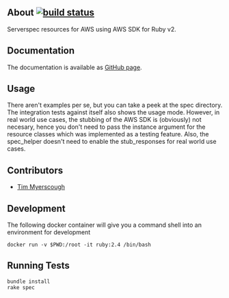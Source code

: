 ## About [![build status](https://secure.travis-ci.org/SaltwaterC/serverspec-aws.png?branch=master)](https://travis-ci.org/SaltwaterC/serverspec-aws)

Serverspec resources for AWS using AWS SDK for Ruby v2.

## Documentation

The documentation is available as [GitHub page](http://saltwaterc.github.io/serverspec-aws/).

## Usage

There aren't examples per se, but you can take a peek at the spec directory. The integration tests against itself also shows the usage mode. However, in real world use cases, the stubbing of the AWS SDK is (obviously) not necesary, hence you don't need to pass the instance argument for the resource classes which was implemented as a testing feature. Also, the spec_helper doesn't need to enable the stub_responses for real world use cases.

## Contributors

 * [Tim Myerscough](https://github.com/temyers)

## Development

The following docker container will give you a command shell into an environment for development
```
docker run -v $PWD:/root -it ruby:2.4 /bin/bash
```

## Running Tests

```
bundle install
rake spec
```
